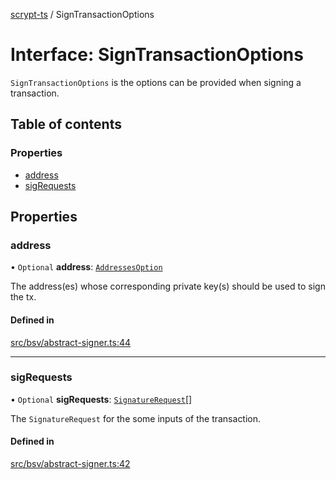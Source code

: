 [scrypt-ts](../README.md) / SignTransactionOptions

# Interface: SignTransactionOptions

`SignTransactionOptions` is the options can be provided when signing a transaction.

## Table of contents

### Properties

- [address](SignTransactionOptions.md#address)
- [sigRequests](SignTransactionOptions.md#sigrequests)

## Properties

### address

• `Optional` **address**: [`AddressesOption`](../README.md#addressesoption)

The address(es) whose corresponding private key(s) should be used to sign the tx.

#### Defined in

[src/bsv/abstract-signer.ts:44](https://github.com/sCrypt-Inc/scrypt-ts/blob/d43e8cc/src/bsv/abstract-signer.ts#L44)

___

### sigRequests

• `Optional` **sigRequests**: [`SignatureRequest`](SignatureRequest.md)[]

The `SignatureRequest` for the some inputs of the transaction.

#### Defined in

[src/bsv/abstract-signer.ts:42](https://github.com/sCrypt-Inc/scrypt-ts/blob/d43e8cc/src/bsv/abstract-signer.ts#L42)
